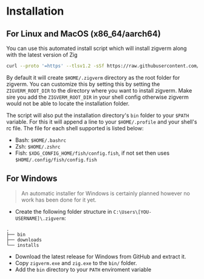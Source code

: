 # Installation

## For Linux and MacOS (x86_64/aarch64)

You can use this automated install script which will install zigverm along with the latest version of Zig

```sh
curl --proto '=https' --tlsv1.2 -sSf https://raw.githubusercontent.com/AMythicDev/zigverm/main/scripts/install.sh | bash
```

By default it will create `$HOME/.zigverm` directory as the root folder for zigverm. You can customize
this by setting this by setting the `ZIGVERM_ROOT_DIR` to the directory where you want to install
zigverm. Make sire you add the `ZIGVERM_ROOT_DIR` in your shell config otherwise zigverm would not be able
to locate the installation folder.

The script will also put the installation directory's `bin` folder to your `$PATH` variable. For
this it will append a line to your `$HOME/.profile` and your shell's rc file. The file for each
shell supported is listed below:

- Bash: `$HOME/.bashrc`
- Zsh: `$HOME/.zshrc`
- Fish: `$XDG_CONFIG_HOME/fish/config.fish`, if not set then uses `$HOME/.config/fish/config.fish`

## For Windows
> An automatic installer for Windows is certainly planned however no work has been done for it yet.

- Create the following folder structure in `C:\Users\[YOU-USERNAME]\.zigverm`:

```
.
├── bin
├── downloads
└── installs
```

- Download the latest release for Windows from GitHub and extract it.
- Copy `zigverm.exe` and `zig.exe` to the `bin/` folder.
- Add the `bin` directory to your `PATH` enviroment variable



